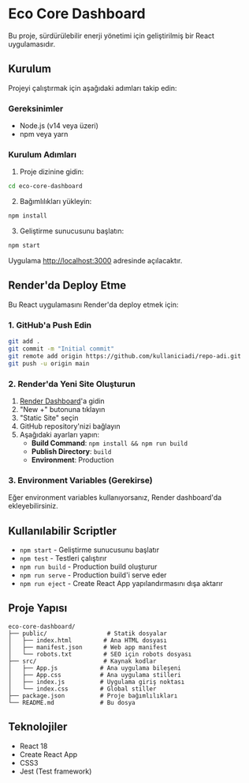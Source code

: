 # Eco Core Dashboard

Bu proje, sürdürülebilir enerji yönetimi için geliştirilmiş bir React uygulamasıdır.

## Kurulum

Projeyi çalıştırmak için aşağıdaki adımları takip edin:

### Gereksinimler
- Node.js (v14 veya üzeri)
- npm veya yarn

### Kurulum Adımları

1. Proje dizinine gidin:
```bash
cd eco-core-dashboard
```

2. Bağımlılıkları yükleyin:
```bash
npm install
```

3. Geliştirme sunucusunu başlatın:
```bash
npm start
```

Uygulama [http://localhost:3000](http://localhost:3000) adresinde açılacaktır.

## Render'da Deploy Etme

Bu React uygulamasını Render'da deploy etmek için:

### 1. GitHub'a Push Edin
```bash
git add .
git commit -m "Initial commit"
git remote add origin https://github.com/kullaniciadi/repo-adi.git
git push -u origin main
```

### 2. Render'da Yeni Site Oluşturun
1. [Render Dashboard](https://dashboard.render.com)'a gidin
2. "New +" butonuna tıklayın
3. "Static Site" seçin
4. GitHub repository'nizi bağlayın
5. Aşağıdaki ayarları yapın:
   - **Build Command**: `npm install && npm run build`
   - **Publish Directory**: `build`
   - **Environment**: Production

### 3. Environment Variables (Gerekirse)
Eğer environment variables kullanıyorsanız, Render dashboard'da ekleyebilirsiniz.

## Kullanılabilir Scriptler

- `npm start` - Geliştirme sunucusunu başlatır
- `npm test` - Testleri çalıştırır
- `npm run build` - Production build oluşturur
- `npm run serve` - Production build'i serve eder
- `npm run eject` - Create React App yapılandırmasını dışa aktarır

## Proje Yapısı

```
eco-core-dashboard/
├── public/                 # Statik dosyalar
│   ├── index.html         # Ana HTML dosyası
│   ├── manifest.json      # Web app manifest
│   └── robots.txt         # SEO için robots dosyası
├── src/                   # Kaynak kodlar
│   ├── App.js            # Ana uygulama bileşeni
│   ├── App.css           # Ana uygulama stilleri
│   ├── index.js          # Uygulama giriş noktası
│   └── index.css         # Global stiller
├── package.json          # Proje bağımlılıkları
└── README.md             # Bu dosya
```

## Teknolojiler

- React 18
- Create React App
- CSS3
- Jest (Test framework) 